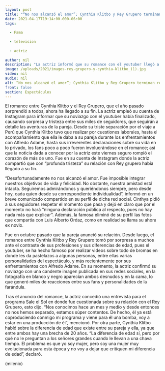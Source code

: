 ```yaml
---
layout: post
title: "“No nos alcanzó el amor”; Cynthia Klitbo y Rey Grupero terminan relación sentimental"
date: 2021-04-17T19:14:00.000-06:00
tags:
  
  - Fama
  
  - television
  
  - actriz
  
author: nil
description: "La actriz informó que su romance con el youtuber llegó a su fin y compartió las razones de la separación. "
image: /uploads/2021/images-rey-grupero-y-cynthia-klitbo_(1).jpg
video: nil
audio: nil
alt: “No nos alcanzó el amor”; Cynthia Klitbo y Rey Grupero terminan relación sentimental
front: false
section: Espectáculos
---
```


El romance entre Cynthia Klitbo y el Rey Grupero, que el año pasado sorprendió a todos, ahora ha llegado a su fin. La actriz empleó su cuenta de Instagram para informar que su noviazgo con el youtuber había finalizado, causando sorpresa y tristeza entre sus miles de seguidores, que seguirán a detalle las aventuras de la pareja. Desde su triste separación por el viaje a Perú que Cynthia Klitbo tuvo que realizar por cuestiones laborales, hasta el acompañamiento que ella le daba a su pareja durante los enfrentamientos con Alfredo Adame, hasta sus irreverentes declaraciones sobre su vida en lo privado, los fans poco a poco fueron involucrándose en el romance; así que la noticia dada a conocer por la actriz este viernes seguro rompió el corazón de más de uno. 
Fue en su cuenta de Instagram donde la actriz compartió que con “profunda tristeza” su relación con Rey grupero había llegado a su fin. 

“Desafortunadamente no nos alcanzó el amor. Fue imposible integrar nuestros objetivos de vida y felicidad. No obstante, nuestra amistad está intacta. Seguiremos admirándonos y queriéndonos siempre, pero desde hoy, cada quien desde su correspondiente individualidad”, informó en un breve comunicado compartido en su perfil de dicha red social. Cinthya pidió a sus seguidores respetar el momento que pasa y dejó en claro que por el momento no hará “ninguna declaración pública al respecto, pues no hay nada más que explicar”. Además, la famosa eliminó de su perfil las fotos que compartía con Luis Alberto Ordaz, como en realidad se llama su ahora ex novio. 

Fue en octubre pasado que la pareja anunció su relación. Desde luego, el romance entre Cynthia Klitbo y Rey Grupero tomó por sorpresa a muchos ante el contraste de sus profesiones y sus diferencias de edad, pues el youtuber, se ha hecho famoso por realizar videos sobre todo de bromas en donde les da pastelazos a algunas personas, entre ellas varias personalidades del espectáculo, y más recientemente por sus enfrentamientos con Alfredo Adame. En su momento, la actriz confirmó su noviazgo con una candente imagen publicada en sus redes sociales, en la fotografía en blanco y negro aparecían ambos desnudos y en la cama, lo que generó miles de reacciones entre sus fans y personalidades de la farándula.

Tras el anuncio del romance, la actriz concedió una entrevista para el programa Sale el Sol en donde fue cuestionada sobre su relación con el Rey Grupero, esto dijo. “Nos conocimos hace un mes y medio y desde entonces no nos hemos separado, estamos súper contentos. De hecho, él ya está coproduciendo conmigo mi programa y viene para él una bomba, voy a estar en una producción de él”, mencionó. Por otra parte, Cynthia Klitbo habló sobre la diferencia de edad que existe entre su pareja y ella, ya que entre ambos hay una brecha de 20 años. “La diferencia de edad sí, pero por qué no le preguntan a los señores grandes cuando le llevan a una chava tiempo. El problema es que yo soy mujer, pero soy una mujer muy evolucionada para esta época y no voy a dejar que critiquen mi diferencia de edad”, declaró. 

(milenio)